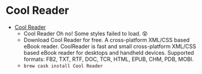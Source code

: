# Cool Reader
- [Cool Reader](https://sourceforge.net/projects/crengine/)
  -  Cool Reader Oh no! Some styles failed to load. 😵
  - Download Cool Reader for free. A cross-platform XML/CSS based eBook reader. CoolReader is fast and small cross-platform XML/CSS based eBook reader for desktops and handheld devices. Supported formats: FB2, TXT, RTF, DOC, TCR, HTML, EPUB, CHM, PDB, MOBI.
  - `brew cask install Cool Reader`
